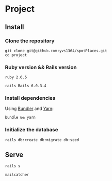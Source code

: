 # Project

<!-- [project.com](https://project.com) -->

## Install

### Clone the repository

```shell
git clone git@github.com:yvs1364/spotPlaces.git
cd project
```

### Ruby version && Rails version

```shell
ruby 2.6.5
```


```shell
rails Rails 6.0.3.4

```

### Install dependencies

Using [Bundler](https://github.com/bundler/bundler) and [Yarn](https://github.com/yarnpkg/yarn):

```shell
bundle && yarn
```

### Initialize the database

```shell
rails db:create db:migrate db:seed
```

## Serve

```shell
rails s
```

```shell
mailcatcher    
```